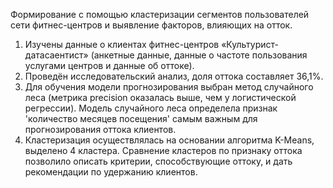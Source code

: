 Формирование с помощью кластеризации сегментов пользователей сети фитнес-центров и выявление факторов, влияющих на отток. 

1. Изучены данные о клиентах фитнес-центров «Культурист-датасаентист» (анкетные данные, данные о частоте пользования услугами центров и данные об оттоке). 
2. Проведён исследовательский анализ, доля оттока составляет 36,1%. 
3. Для обучения модели прогнозирования выбран метод случайного леса (метрика precision оказалась выше, чем у логистической регрессии). Модель случайного леса определела признак 'количество месяцев посещения' самым важным для прогнозирования оттока клиентов. 
4. Кластеризация осуществлялась на основании алгоритма K-Means, выделено 4 кластера. Сравнение кластеров по признаку оттока позволило описать критерии, способствующие оттоку, и дать рекомендации по удержанию клиентов.
